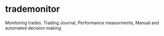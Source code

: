 # trademonitor
Monitoring trades. Trading Journal, Performance measurments, Manual and automated decision making
